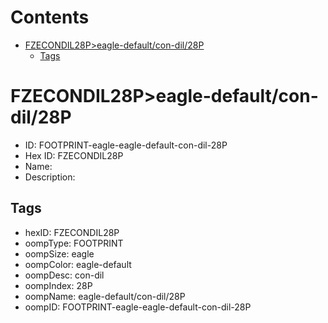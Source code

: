 



Contents
========

* [FZECONDIL28P>eagle-default/con-dil/28P](#fzecondil28peagle-defaultcon-dil28p)
	* [Tags](#tags)

# FZECONDIL28P>eagle-default/con-dil/28P

- ID: FOOTPRINT-eagle-eagle-default-con-dil-28P
- Hex ID: FZECONDIL28P
- Name: 
- Description: 

## Tags

- hexID: FZECONDIL28P
- oompType: FOOTPRINT
- oompSize: eagle
- oompColor: eagle-default
- oompDesc: con-dil
- oompIndex: 28P
- oompName: eagle-default/con-dil/28P
- oompID: FOOTPRINT-eagle-eagle-default-con-dil-28P

